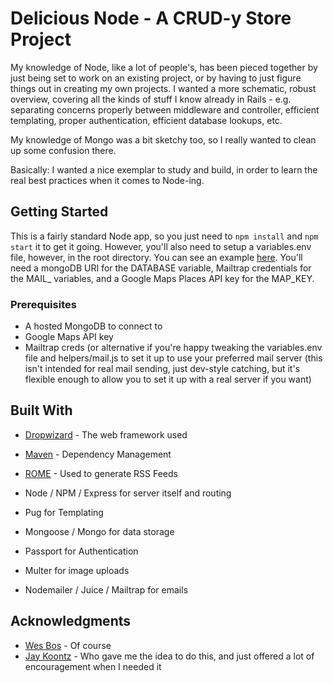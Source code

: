 # Delicious Node - A CRUD-y Store Project

My knowledge of Node, like a lot of people's, has been pieced together by just being set to work on an existing project, or by having to just figure things out in creating my own projects. I wanted a more schematic, robust overview, covering all the kinds of stuff I know already in Rails - e.g. separating concerns properly between middleware and controller, efficient templating, proper authentication, efficient database lookups, etc.

My knowledge of Mongo was a bit sketchy too, so I really wanted to clean up some confusion there. 

Basically: I wanted a nice exemplar to study and build, in order to learn the real best practices when it comes to Node-ing.

## Getting Started

This is a fairly standard Node app, so you just need to `npm install` and `npm start` it to get it going. However, you'll also need to setup a variables.env file, however, in the root directory. You can see an example [here](https://github.com/wesbos/Learn-Node/blob/master/starter-files/variables.env.sample). You'll need a mongoDB URI for the DATABASE variable, Mailtrap credentials for the MAIL_ variables, and a Google Maps Places API key for the MAP_KEY.

### Prerequisites

- A hosted MongoDB to connect to
- Google Maps API key
- Mailtrap creds (or alternative if you're happy tweaking the variables.env file and helpers/mail.js to set it up to use your preferred mail server (this isn't intended for real mail sending, just dev-style catching, but it's flexible enough to allow you to set it up with a real server if you want)


## Built With

* [Dropwizard](http://www.dropwizard.io/1.0.2/docs/) - The web framework used
* [Maven](https://maven.apache.org/) - Dependency Management
* [ROME](https://rometools.github.io/rome/) - Used to generate RSS Feeds

* Node / NPM / Express for server itself and routing
* Pug for Templating
* Mongoose / Mongo for data storage
* Passport for Authentication
* Multer for image uploads
* Nodemailer / Juice / Mailtrap for emails


## Acknowledgments

* [Wes Bos](http://github.com/wesbos/) - Of course
* [Jay Koontz](https://github.com/jaykoontz) - Who gave me the idea to do this, and just offered a lot of encouragement when I needed it
